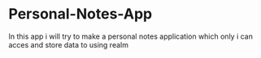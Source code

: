 # Personal-Notes-App
In this app i will try to make a personal notes application which only i can acces and store data to using realm 
